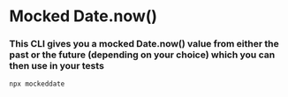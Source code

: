 # Mocked Date.now()

### This CLI gives you a mocked Date.now() value from either the past or the future (depending on your choice) which you can then use in your tests

```
npx mockeddate
```
